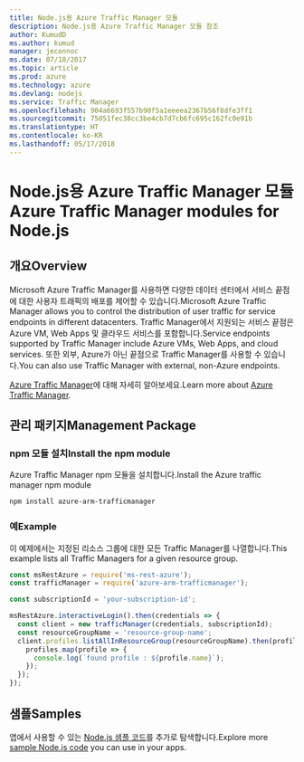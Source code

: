 ```yaml
---
title: Node.js용 Azure Traffic Manager 모듈
description: Node.js용 Azure Traffic Manager 모듈 참조
author: KumudD
ms.author: kumud
manager: jeconnoc
ms.date: 07/18/2017
ms.topic: article
ms.prod: azure
ms.technology: azure
ms.devlang: nodejs
ms.service: Traffic Manager
ms.openlocfilehash: 904a6693f557b90f5a1eeeea2367b56f8dfe3ff1
ms.sourcegitcommit: 75051fec38cc3be4cb7d7cb6fc695c162fc0e91b
ms.translationtype: HT
ms.contentlocale: ko-KR
ms.lasthandoff: 05/17/2018
---
```

# <a name="azure-traffic-manager-modules-for-nodejs"></a><span data-ttu-id="dc26e-103">Node.js용 Azure Traffic Manager 모듈</span><span class="sxs-lookup"><span data-stu-id="dc26e-103">Azure Traffic Manager modules for Node.js</span></span>

## <a name="overview"></a><span data-ttu-id="dc26e-104">개요</span><span class="sxs-lookup"><span data-stu-id="dc26e-104">Overview</span></span>

<span data-ttu-id="dc26e-105">Microsoft Azure Traffic Manager를 사용하면 다양한 데이터 센터에서 서비스 끝점에 대한 사용자 트래픽의 배포를 제어할 수 있습니다.</span><span class="sxs-lookup"><span data-stu-id="dc26e-105">Microsoft Azure Traffic Manager allows you to control the distribution of user traffic for service endpoints in different datacenters.</span></span> <span data-ttu-id="dc26e-106">Traffic Manager에서 지원되는 서비스 끝점은 Azure VM, Web Apps 및 클라우드 서비스를 포함합니다.</span><span class="sxs-lookup"><span data-stu-id="dc26e-106">Service endpoints supported by Traffic Manager include Azure VMs, Web Apps, and cloud services.</span></span> <span data-ttu-id="dc26e-107">또한 외부, Azure가 아닌 끝점으로 Traffic Manager를 사용할 수 있습니다.</span><span class="sxs-lookup"><span data-stu-id="dc26e-107">You can also use Traffic Manager with external, non-Azure endpoints.</span></span>

<span data-ttu-id="dc26e-108">[Azure Traffic Manager](https://docs.microsoft.com/azure/traffic-manager/traffic-manager-overview)에 대해 자세히 알아보세요.</span><span class="sxs-lookup"><span data-stu-id="dc26e-108">Learn more about [Azure Traffic Manager](https://docs.microsoft.com/azure/traffic-manager/traffic-manager-overview).</span></span>

## <a name="management-package"></a><span data-ttu-id="dc26e-109">관리 패키지</span><span class="sxs-lookup"><span data-stu-id="dc26e-109">Management Package</span></span>

### <a name="install-the-npm-module"></a><span data-ttu-id="dc26e-110">npm 모듈 설치</span><span class="sxs-lookup"><span data-stu-id="dc26e-110">Install the npm module</span></span>

<span data-ttu-id="dc26e-111">Azure Traffic Manager npm 모듈을 설치합니다.</span><span class="sxs-lookup"><span data-stu-id="dc26e-111">Install the Azure traffic manager npm module</span></span>

```bash
npm install azure-arm-trafficmanager
```

### <a name="example"></a><span data-ttu-id="dc26e-112">예</span><span class="sxs-lookup"><span data-stu-id="dc26e-112">Example</span></span>

<span data-ttu-id="dc26e-113">이 예제에서는 지정된 리소스 그룹에 대한 모든 Traffic Manager를 나열합니다.</span><span class="sxs-lookup"><span data-stu-id="dc26e-113">This example lists all Traffic Managers for a given resource group.</span></span>

```javascript
const msRestAzure = require('ms-rest-azure');
const trafficManager = require('azure-arm-trafficmanager');

const subscriptionId = 'your-subscription-id';

msRestAzure.interactiveLogin().then(credentials => {
  const client = new trafficManager(credentials, subscriptionId);
  const resourceGroupName = 'resource-group-name';
  client.profiles.listAllInResourceGroup(resourceGroupName).then(profiles => {
    profiles.map(profile => {
      console.log(`found profile : ${profile.name}`);
    });
  });
});
```

## <a name="samples"></a><span data-ttu-id="dc26e-114">샘플</span><span class="sxs-lookup"><span data-stu-id="dc26e-114">Samples</span></span>

<span data-ttu-id="dc26e-115">앱에서 사용할 수 있는 [Node.js 샘플 코드](https://azure.microsoft.com/resources/samples/?platform=nodejs)를 추가로 탐색합니다.</span><span class="sxs-lookup"><span data-stu-id="dc26e-115">Explore more [sample Node.js code](https://azure.microsoft.com/resources/samples/?platform=nodejs) you can use in your apps.</span></span>
